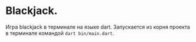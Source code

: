 # Blackjack.

Игра blackjack в терминале на языке dart. Запускается из корня проекта в терминале командой `dart bin/main.dart`.
